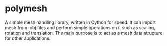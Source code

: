 # polymesh
A simple mesh handling library, written in Cython for speed. It can import mesh from .obj files and perform simple operations on it such as scaling, rotation and translation. The main purpose is to act as a mesh data structure for other applications. 
